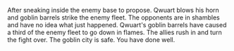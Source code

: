 After sneaking inside the enemy base to propose. Qwuart blows his horn and goblin barrels strike the enemy fleet. The opponents are in shambles and have no idea what just happened. Qwuart's goblin barrels have caused a third of the enemy fleet to go down in flames. The allies rush in and turn the fight over. The goblin city is safe. You have done well.
